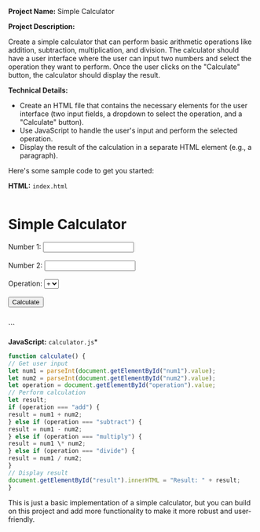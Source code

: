 **Project Name:** Simple Calculator

**Project Description:**

Create a simple calculator that can perform basic arithmetic operations like addition, subtraction, multiplication, and division.
The calculator should have a user interface where the user can input two numbers and select the operation they want to perform.
Once the user clicks on the "Calculate" button, the calculator should display the result.

**Technical Details:**

- Create an HTML file that contains the necessary elements for the user interface (two input fields, a dropdown to select the operation, and a "Calculate" button).
- Use JavaScript to handle the user's input and perform the selected operation.
- Display the result of the calculation in a separate HTML element (e.g., a paragraph).

Here's some sample code to get you started:

**HTML:** `index.html`

```html

```

<!DOCTYPE html>
<html>
<head>
	<title>Simple Calculator</title>
</head>
<body>
	<h1>Simple Calculator</h1>
	<label for="num1">Number 1:</label>
	<input type="text" id="num1"><br><br>
	<label for="num2">Number 2:</label>
	<input type="text" id="num2"><br><br>
	<label for="operation">Operation:</label>
	<select id="operation">
		<option value="add">+</option>
		<option value="subtract">-</option>
		<option value="multiply">*</option>
		<option value="divide">/</option>
	</select><br><br>
	<button onclick="calculate()">Calculate</button><br><br>
	<p id="result"></p>
	<script src="./calculator.js"></script>
</body>
</html>
```

**JavaScript:** `calculator.js`\*

```javascript
function calculate() {
// Get user input
let num1 = parseInt(document.getElementById("num1").value);
let num2 = parseInt(document.getElementById("num2").value);
let operation = document.getElementById("operation").value;
// Perform calculation
let result;
if (operation === "add") {
result = num1 + num2;
} else if (operation === "subtract") {
result = num1 - num2;
} else if (operation === "multiply") {
result = num1 \* num2;
} else if (operation === "divide") {
result = num1 / num2;
}
// Display result
document.getElementById("result").innerHTML = "Result: " + result;
}

```

This is just a basic implementation of a simple calculator, but you can build on this project and add more functionality to make it more robust and user-friendly.
